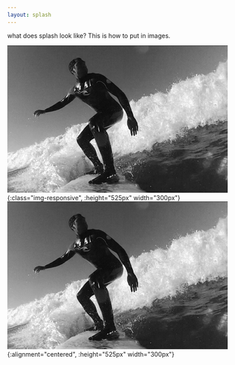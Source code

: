 ```yaml
---
layout: splash
---
```


what does splash look like? This is how to put in images.


![surfing-b&w](/assets/surfingBW.png){:class="img-responsive", :height="525px" width="300px"}
![surfing-b&w](/assets/surfingBW.png){:alignment="centered", :height="525px" width="300px"}
